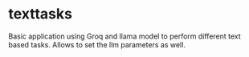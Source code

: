 # texttasks
Basic application using Groq and llama model to perform different text based tasks. Allows to set the llm parameters as well.
